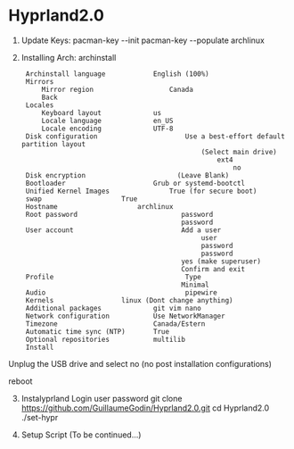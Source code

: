 # Hyprland2.0

1) Update Keys:
    pacman-key --init
    pacman-key --populate archlinux

2) Installing Arch:
    archinstall

        Archinstall language			English (100%)
        Mirrors
            Mirror region	                Canada
            Back				
        Locales
            Keyboard layout		        us
            Locale language		        en_US
            Locale encoding		        UTF-8
        Disk configuration                      Use a best-effort default partition layout
                                                    (Select main drive)
                                                        ext4
                                                            no
        Disk encryption                       (Leave Blank)
        Bootloader		                Grub or systemd-bootctl
        Unified Kernel Images		        True (for secure boot)
        swap					True
        Hostname			        archlinux
        Root password                          password
                                               password
        User account                           Add a user
                                                    user
                                                    password
                                                    password
                                               yes (make superuser)
                                               Confirm and exit
        Profile                                 Type
                                               Minimal
        Audio                                   pipewire
        Kernels			        linux (Dont change anything)
        Additional packages             git vim nano
        Network configuration           Use NetworkManager
        Timezone                        Canada/Estern
        Automatic time sync (NTP)		True
        Optional repositories           multilib
        Install

Unplug the USB drive and select no (no post installation configurations)

reboot

3) Instalyprland
    Login                               user
                                        password
    git clone https://github.com/GuillaumeGodin/Hyprland2.0.git
    cd Hyprland2.0
    ./set-hypr

4) Setup Script
    (To be continued...)
